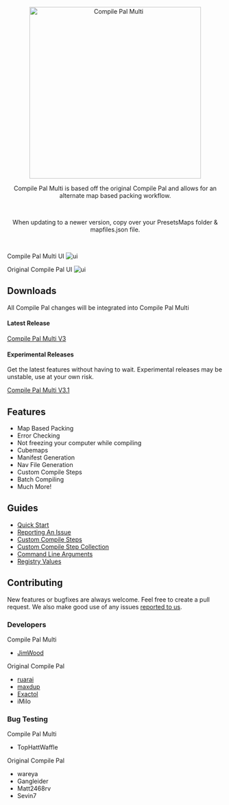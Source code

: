 <p align="center">
	<img
		alt="Compile Pal Multi"
		src="http://i.imgur.com/jPEig83.png"
		width="400"
	/>
</p>

<p align="center">Compile Pal Multi is based off the original Compile Pal and allows for an alternate map based packing workflow.</p>
<br/>
<p align="center">When updating to a newer version, copy over your PresetsMaps folder & mapfiles.json file.</p>
<br/>

Compile Pal Multi UI
![ui](https://i.imgur.com/n3llzSS.png)

Original Compile Pal UI
![ui](https://i.imgur.com/DvAVPeR.png)


## Downloads
All Compile Pal changes will be integrated into Compile Pal Multi

#### Latest Release

[Compile Pal Multi V3](https://github.com/JamesT-W/CompilePal/releases/latest)

#### Experimental Releases
Get the latest features without having to wait. Experimental releases may be unstable, use at your own risk.

[Compile Pal Multi V3.1](https://github.com/JamesT-W/CompilePal/releases/tag/v003.1)


## Features
* Map Based Packing
* Error Checking
* Not freezing your computer while compiling
* Cubemaps
* Manifest Generation
* Nav File Generation
* Custom Compile Steps
* Batch Compiling
* Much More!

## Guides
* [Quick Start](Guides/QuickStart.md)
* [Reporting An Issue](Guides/Issues.md)
* [Custom Compile Steps](Guides/Custom.md)
* [Custom Compile Step Collection](Guides/CustomCollection.md)
* [Command Line Arguments](Guides/CMDArgs.md)
* [Registry Values](Guides/Registry.md)

## Contributing

New features or bugfixes are always welcome. Feel free to create a pull request. We also make good use of any issues [reported to us](https://github.com/JamesT-W/CompilePal/issues).

### Developers
Compile Pal Multi
- [JimWood](https://github.com/JamesT-W)

Original Compile Pal
- [ruarai](https://github.com/ruarai)
- [maxdup](https://github.com/maxdup)
- [Exactol](https://github.com/Exactol)
- iMilo


### Bug Testing
Compile Pal Multi
- TopHattWaffle

Original Compile Pal
- wareya
- Gangleider 
- Matt2468rv 
- Sevin7 

